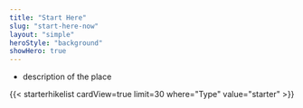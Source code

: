 ```yaml
---
title: "Start Here"
slug: "start-here-now"
layout: "simple"
heroStyle: "background"
showHero: true
---
```


- description of the place

{{< starterhikelist cardView=true limit=30 where="Type" value="starter" >}}